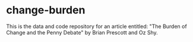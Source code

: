 # change-burden

This is the data and code repository for an article entitled: "The Burden of Change and the Penny Debate"
by Brian Prescott and Oz Shy. 
